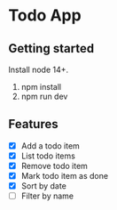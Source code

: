# Todo App

## Getting started

Install node 14+.

1. npm install
2. npm run dev

## Features

- [x] Add a todo item
- [x] List todo items
- [x] Remove todo item
- [x] Mark todo item as done
- [x] Sort by date
- [ ] Filter by name
